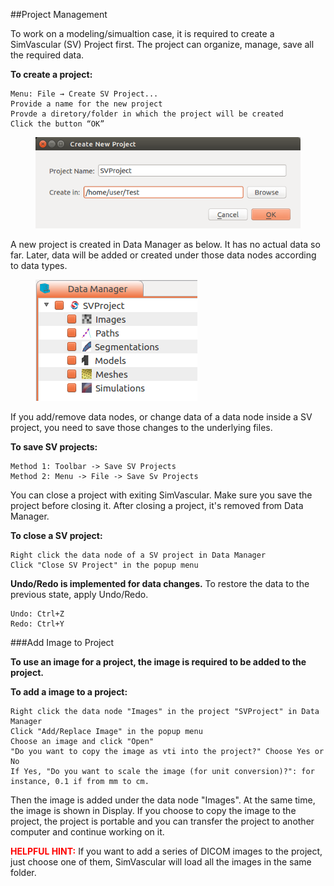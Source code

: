 ##Project Management

To work on a modeling/simualtion case, it is required to create a SimVascular (SV) Project first. The project can organize, manage, save all the required data. 

**To create a project:**

	Menu: File → Create SV Project...
	Provide a name for the new project
	Provde a diretory/folder in which the project will be created
	Click the button “OK”

<figure>
  <img class="svImg svImgMd" src="documentation/quickguide/imgs/newprojectdialog.png"> 
  <figcaption class="svCaption" ></figcaption>
</figure>

A new project is created in Data Manager as below. It has no actual data so far. Later, data will be added or created under those data nodes according to data types.

<figure>
  <img class="svImg svImgSm" src="documentation/quickguide/imgs/emptyproject.png"> 
  <figcaption class="svCaption" ></figcaption>
</figure>

If you add/remove data nodes, or change data of a data node inside a SV project, you need to save those changes to the underlying files.

**To save SV projects:**

	Method 1: Toolbar -> Save SV Projects
	Method 2: Menu -> File -> Save Sv Projects

You can close a project with exiting SimVascular. Make sure you save the project before closing it. After closing a project, it's removed from Data Manager.


**To close a SV project:**

	Right click the data node of a SV project in Data Manager
	Click "Close SV Project" in the popup menu


**Undo/Redo is implemented for data changes.** To restore the data to the previous state, apply Undo/Redo.

	Undo: Ctrl+Z
	Redo: Ctrl+Y

###Add Image to Project

**To use an image for a project, the image is required to be added to the project.**

**To add a image to a project:**

	Right click the data node "Images" in the project "SVProject" in Data Manager
	Click "Add/Replace Image" in the popup menu
	Choose an image and click "Open"
	"Do you want to copy the image as vti into the project?" Choose Yes or No
	If Yes, "Do you want to scale the image (for unit conversion)?": for instance, 0.1 if from mm to cm.

Then the image is added under the data node "Images". At the same time, the image is shown in Display. If you choose to copy the image to the project, the project is portable and you can transfer the project to another computer and continue working on it.

<font color="red">**HELPFUL HINT:** </font> If you want to add a series of DICOM images to the project, just choose one of them, SimVascular will load all the images in the same folder.
